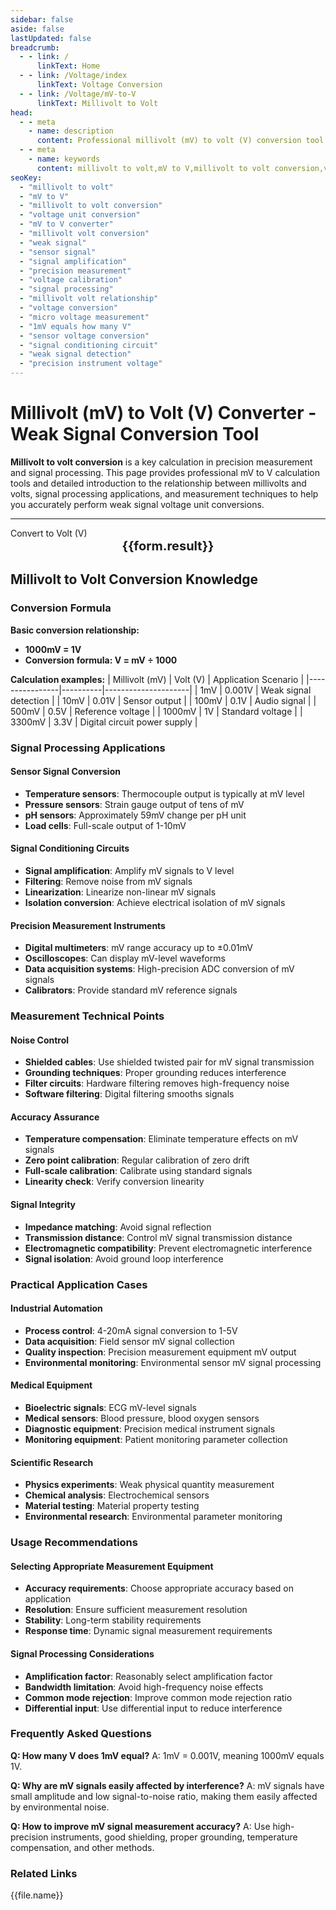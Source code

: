```yaml
---
sidebar: false
aside: false
lastUpdated: false
breadcrumb: 
  - - link: /
      linkText: Home
  - - link: /Voltage/index
      linkText: Voltage Conversion
  - - link: /Voltage/mV-to-V
      linkText: Millivolt to Volt
head:
  - - meta
    - name: description
      content: Professional millivolt (mV) to volt (V) conversion tool. Provides accurate mV to V conversion, detailed explanation of the relationship between millivolts and volts, conversion formulas, and weak signal processing applications. Suitable for electronic engineers, measurement technicians, sensor application engineers, and precision instrument professionals, covering signal amplification, sensor calibration, precision measurement, and other fields.
  - - meta
    - name: keywords
      content: millivolt to volt,mV to V,millivolt to volt conversion,voltage unit conversion,mV to V converter,millivolt volt conversion,weak signal,sensor signal,signal amplification,precision measurement,voltage calibration,signal processing,millivolt volt relationship,voltage conversion,micro voltage measurement
seoKey:
  - "millivolt to volt"
  - "mV to V"
  - "millivolt to volt conversion"
  - "voltage unit conversion"
  - "mV to V converter"
  - "millivolt volt conversion"
  - "weak signal"
  - "sensor signal"
  - "signal amplification"
  - "precision measurement"
  - "voltage calibration"
  - "signal processing"
  - "millivolt volt relationship"
  - "voltage conversion"
  - "micro voltage measurement"
  - "1mV equals how many V"
  - "sensor voltage conversion"
  - "signal conditioning circuit"
  - "weak signal detection"
  - "precision instrument voltage"
---
```


# Millivolt (mV) to Volt (V) Converter - Weak Signal Conversion Tool

**Millivolt to volt conversion** is a key calculation in precision measurement and signal processing. This page provides professional mV to V calculation tools and detailed introduction to the relationship between millivolts and volts, signal processing applications, and measurement techniques to help you accurately perform weak signal voltage unit conversions.

---

<script setup>
import { onMounted, reactive, inject, ref } from 'vue'
import { NButton, NForm, NFormItem, NInput, NInputNumber, NSelect, NCard, useMessage, NGrid, NGi } from 'naive-ui'
import { defineClientComponent } from 'vitepress'
import { Voltage } from '../files';

const convert = inject('convert')
const seoKey = [
  'millivolt to volt','mV to V','millivolt to volt conversion','voltage unit conversion','mV to V converter',
  'millivolt volt conversion','weak signal','sensor signal','signal amplification','precision measurement',
  'voltage calibration','signal processing','millivolt volt relationship','voltage conversion','micro voltage measurement',
  '1mV equals how many V','sensor voltage conversion','signal conditioning circuit','weak signal detection','precision instrument voltage'
]

const formRef = ref(null);
const rules = {
  number: {
    required: true,
    type: 'number',
    trigger: "blur",
    message: 'Please enter a number'
  }
}

const form = reactive({
  number: null,
  result: '',
  title: 'Millivolt (mV) to Volt (V)',
})

const convertHandler = (e) => {
  e.preventDefault;
  formRef.value?.validate((errors) => {
    if (!errors) {
      const result = form.number / 1000;
      form.result = `${form.number}mV = ${result}V`
    }
  })
}
</script>

<n-form size="large" :model="form" ref='formRef' :rules="rules">
  <n-form-item label="Millivolt (mV) Value" path="number">
    <n-input-number size="large" style="width:100%" :min="0" v-model:value="form.number" placeholder="Enter millivolt value" />
  </n-form-item>
  <n-form-item>
    <n-button type="info" style="width:100%" @click="convertHandler">Convert to Volt (V)</n-button>
  </n-form-item>
</n-form>
<n-card embedded :bordered="false" hoverable style="margin-top: 16px;">
  <template #header>
    <div style="text-align:center;font-size:16px;color:#666;">
      {{form.title}}
    </div>
  </template>
  <div style="text-align:center;font-size:20px;">
    <strong>{{form.result}}</strong>
  </div>
  <template #footer>
    <div style="text-align:center;font-size:12px;color:#999;">
      <span v-for="(keyword, index) in seoKey" :key="index">
        {{keyword}}<span v-if="index < seoKey.length - 1"> | </span>
      </span>
    </div>
  </template>
</n-card>

## Millivolt to Volt Conversion Knowledge

### Conversion Formula

**Basic conversion relationship:**
- **1000mV = 1V**
- **Conversion formula: V = mV ÷ 1000**

**Calculation examples:**
| Millivolt (mV) | Volt (V) | Application Scenario |
|----------------|----------|---------------------|
| 1mV | 0.001V | Weak signal detection |
| 10mV | 0.01V | Sensor output |
| 100mV | 0.1V | Audio signal |
| 500mV | 0.5V | Reference voltage |
| 1000mV | 1V | Standard voltage |
| 3300mV | 3.3V | Digital circuit power supply |

### Signal Processing Applications

#### Sensor Signal Conversion
- **Temperature sensors**: Thermocouple output is typically at mV level
- **Pressure sensors**: Strain gauge output of tens of mV
- **pH sensors**: Approximately 59mV change per pH unit
- **Load cells**: Full-scale output of 1-10mV

#### Signal Conditioning Circuits
- **Signal amplification**: Amplify mV signals to V level
- **Filtering**: Remove noise from mV signals
- **Linearization**: Linearize non-linear mV signals
- **Isolation conversion**: Achieve electrical isolation of mV signals

#### Precision Measurement Instruments
- **Digital multimeters**: mV range accuracy up to ±0.01mV
- **Oscilloscopes**: Can display mV-level waveforms
- **Data acquisition systems**: High-precision ADC conversion of mV signals
- **Calibrators**: Provide standard mV reference signals

### Measurement Technical Points

#### Noise Control
- **Shielded cables**: Use shielded twisted pair for mV signal transmission
- **Grounding techniques**: Proper grounding reduces interference
- **Filter circuits**: Hardware filtering removes high-frequency noise
- **Software filtering**: Digital filtering smooths signals

#### Accuracy Assurance
- **Temperature compensation**: Eliminate temperature effects on mV signals
- **Zero point calibration**: Regular calibration of zero drift
- **Full-scale calibration**: Calibrate using standard signals
- **Linearity check**: Verify conversion linearity

#### Signal Integrity
- **Impedance matching**: Avoid signal reflection
- **Transmission distance**: Control mV signal transmission distance
- **Electromagnetic compatibility**: Prevent electromagnetic interference
- **Signal isolation**: Avoid ground loop interference

### Practical Application Cases

#### Industrial Automation
- **Process control**: 4-20mA signal conversion to 1-5V
- **Data acquisition**: Field sensor mV signal collection
- **Quality inspection**: Precision measurement equipment mV output
- **Environmental monitoring**: Environmental sensor mV signal processing

#### Medical Equipment
- **Bioelectric signals**: ECG mV-level signals
- **Medical sensors**: Blood pressure, blood oxygen sensors
- **Diagnostic equipment**: Precision medical instrument signals
- **Monitoring equipment**: Patient monitoring parameter collection

#### Scientific Research
- **Physics experiments**: Weak physical quantity measurement
- **Chemical analysis**: Electrochemical sensors
- **Material testing**: Material property testing
- **Environmental research**: Environmental parameter monitoring

### Usage Recommendations

#### Selecting Appropriate Measurement Equipment
- **Accuracy requirements**: Choose appropriate accuracy based on application
- **Resolution**: Ensure sufficient measurement resolution
- **Stability**: Long-term stability requirements
- **Response time**: Dynamic signal measurement requirements

#### Signal Processing Considerations
- **Amplification factor**: Reasonably select amplification factor
- **Bandwidth limitation**: Avoid high-frequency noise effects
- **Common mode rejection**: Improve common mode rejection ratio
- **Differential input**: Use differential input to reduce interference

### Frequently Asked Questions

**Q: How many V does 1mV equal?**
A: 1mV = 0.001V, meaning 1000mV equals 1V.

**Q: Why are mV signals easily affected by interference?**
A: mV signals have small amplitude and low signal-to-noise ratio, making them easily affected by environmental noise.

**Q: How to improve mV signal measurement accuracy?**
A: Use high-precision instruments, good shielding, proper grounding, temperature compensation, and other methods.

### Related Links
<n-grid x-gap="12" :cols="2">
  <n-gi v-for="(file, index) in Voltage" :key="index">
    <n-button
      text
      tag="a"
      :href="file.path"
      type="info"
    >
      {{file.name}}
    </n-button>
  </n-gi>
</n-grid>